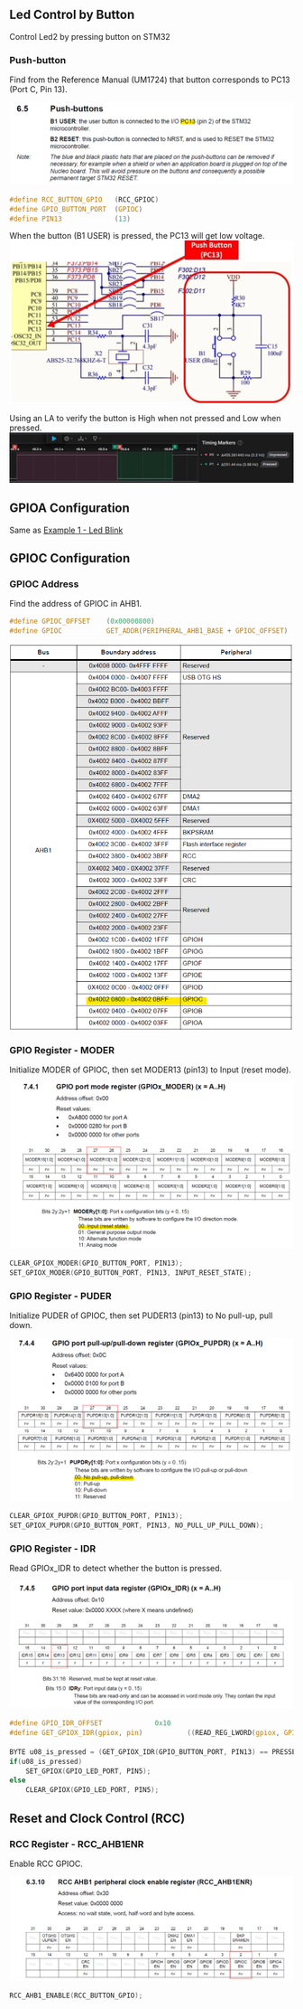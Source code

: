 ## Led Control by Button
Control Led2 by pressing button on STM32

### Push-button
Find from the Reference Manual (UM1724) that button corresponds to PC13 (Port C, Pin 13).

![Push-button](./img/push_button_PC13.png)

```c
#define RCC_BUTTON_GPIO   (RCC_GPIOC)   
#define GPIO_BUTTON_PORT  (GPIOC)
#define PIN13             (13)
```

When the button (B1 USER) is pressed, the PC13 will get low voltage.
![Push-button PC13](./img/PC13_button.png)

Using an LA to verify the button is High when not pressed and Low when pressed.
![Button LA](./img/Button_LA.png)

## GPIOA Configuration
Same as [Example 1 - Led Blink](../led_blink/README.md)

## GPIOC Configuration
### GPIOC Address
Find the address of GPIOC in AHB1.

```c
#define GPIOC_OFFSET    (0x00000800)
#define GPIOC           GET_ADDR(PERIPHERAL_AHB1_BASE + GPIOC_OFFSET)
```

![GPIOC Address](./img/GPIOC_addr.png)

### GPIO Register - MODER
Initialize MODER of GPIOC, then set MODER13 (pin13) to Input (reset mode).

![GPIOC MODER](./img/GPIOC_moder.png)

```c
CLEAR_GPIOX_MODER(GPIO_BUTTON_PORT, PIN13);
SET_GPIOX_MODER(GPIO_BUTTON_PORT, PIN13, INPUT_RESET_STATE);
```

### GPIO Register - PUDER
Initialize PUDER of GPIOC, then set PUDER13 (pin13) to No pull-up, pull down.

![GPIOC PUDER](./img/GPIOC_puder.png)

```c
CLEAR_GPIOX_PUPDR(GPIO_BUTTON_PORT, PIN13);
SET_GPIOX_PUPDR(GPIO_BUTTON_PORT, PIN13, NO_PULL_UP_PULL_DOWN);
```

### GPIO Register - IDR
Read GPIOx_IDR to detect whether the button is pressed.

![GPIOC IDR](./img/GPIOC_idr.png)

```c
#define GPIO_IDR_OFFSET             0x10
#define GET_GPIOX_IDR(gpiox, pin)           ((READ_REG_LWORD(gpiox, GPIO_IDR_OFFSET)) & (0x1 << (pin)))

BYTE u08_is_pressed = (GET_GPIOX_IDR(GPIO_BUTTON_PORT, PIN13) == PRESSED);
if(u08_is_pressed)
    SET_GPIOX(GPIO_LED_PORT, PIN5);
else
    CLEAR_GPIOX(GPIO_LED_PORT, PIN5);
```

## Reset and Clock Control (RCC)
### RCC Register - RCC_AHB1ENR
Enable RCC GPIOC.

![RCC GPIOC](./img/RCC_GPIOC.png)

```c
RCC_AHB1_ENABLE(RCC_BUTTON_GPIO);
```